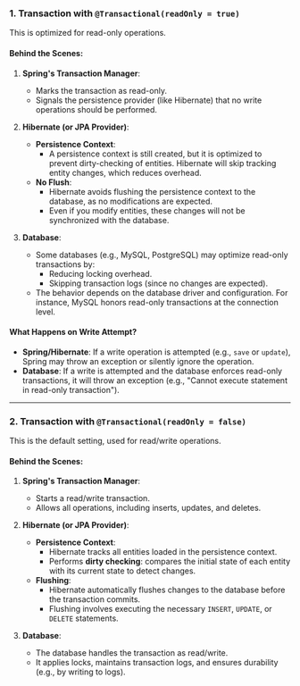 ### **1. Transaction with `@Transactional(readOnly = true)`**

This is optimized for read-only operations.

#### **Behind the Scenes:**

1. **Spring's Transaction Manager**:
    
    - Marks the transaction as read-only.
    - Signals the persistence provider (like Hibernate) that no write operations should be performed.
2. **Hibernate (or JPA Provider)**:
    
    - **Persistence Context**:
        - A persistence context is still created, but it is optimized to prevent dirty-checking of entities. Hibernate will skip tracking entity changes, which reduces overhead.
    - **No Flush**:
        - Hibernate avoids flushing the persistence context to the database, as no modifications are expected.
        - Even if you modify entities, these changes will not be synchronized with the database.
3. **Database**:
    
    - Some databases (e.g., MySQL, PostgreSQL) may optimize read-only transactions by:
        - Reducing locking overhead.
        - Skipping transaction logs (since no changes are expected).
    - The behavior depends on the database driver and configuration. For instance, MySQL honors read-only transactions at the connection level.

#### **What Happens on Write Attempt?**

- **Spring/Hibernate**: If a write operation is attempted (e.g., `save` or `update`), Spring may throw an exception or silently ignore the operation.
- **Database**: If a write is attempted and the database enforces read-only transactions, it will throw an exception (e.g., "Cannot execute statement in read-only transaction").

---

### **2. Transaction with `@Transactional(readOnly = false)`**

This is the default setting, used for read/write operations.

#### **Behind the Scenes:**

1. **Spring's Transaction Manager**:
    
    - Starts a read/write transaction.
    - Allows all operations, including inserts, updates, and deletes.
2. **Hibernate (or JPA Provider)**:
    
    - **Persistence Context**:
        - Hibernate tracks all entities loaded in the persistence context.
        - Performs **dirty checking**: compares the initial state of each entity with its current state to detect changes.
    - **Flushing**:
        - Hibernate automatically flushes changes to the database before the transaction commits.
        - Flushing involves executing the necessary `INSERT`, `UPDATE`, or `DELETE` statements.
3. **Database**:
    
    - The database handles the transaction as read/write.
    - It applies locks, maintains transaction logs, and ensures durability (e.g., by writing to logs).